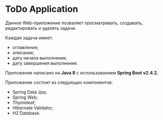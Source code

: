# ToDo Application

Данное Web-приложение позваляет просматривать, создавать, редактировать и удалять задачи.

Каждая задача имеет: 
- оглавление; 
- описание;
- дату начала выполнения;
- дату завершения выполнения.

Приложение написано на **Java 8** с использованием **Spring Boot v2.4.2.**

Приложение состоит из следующих компонентов:
- Spring Data Jpa;
- Spring Web;
- Thymeleaf;
- Hibernate Validator;
- H2 Database.